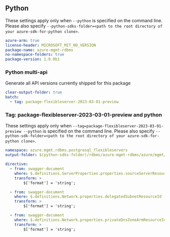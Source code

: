 ## Python

These settings apply only when `--python` is specified on the command line.
Please also specify `--python-sdks-folder=<path to the root directory of your azure-sdk-for-python clone>`.

``` yaml $(python)
azure-arm: true
license-header: MICROSOFT_MIT_NO_VERSION
package-name: azure-mgmt-rdbms
no-namespace-folders: true
package-version: 1.0.0b1
```

### Python multi-api

Generate all API versions currently shipped for this package

```yaml $(python)
clear-output-folder: true
batch:
  - tag: package-flexibleserver-2023-03-01-preview
```

### Tag: package-flexibleserver-2023-03-01-preview and python

These settings apply only when `--tag=package-flexibleserver-2023-03-01-preview --python` is specified on the command line.
Please also specify `--python-sdk-folder=<path to the root directory of your azure-sdk-for-python clone>`.

``` yaml $(tag) == 'package-flexibleserver-2023-03-01-preview' && $(python)
namespace: azure.mgmt.rdbms.postgresql_flexibleservers
output-folder: $(python-sdks-folder)/rdbms/azure-mgmt-rdbms/azure/mgmt/rdbms/postgresql_flexibleservers
```

```yaml $(python)
directive:
  - from: swagger-document
    where: $.definitions.ServerProperties.properties.sourceServerResourceId
    transform: >
        $['format'] = 'string';

  - from: swagger-document
    where: $.definitions.Network.properties.delegatedSubnetResourceId
    transform: >
        $['format'] = 'string';

  - from: swagger-document
    where: $.definitions.Network.properties.privateDnsZoneArmResourceId
    transform: >
        $['format'] = 'string';
```